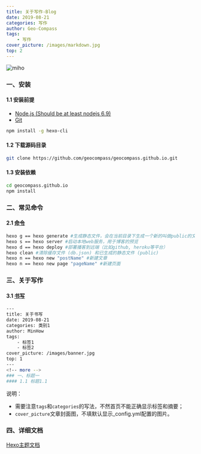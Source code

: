 ```yaml
---
title: 关于写作-Blog
date: 2019-08-21
categories: 写作
author: Geo-Compass
tags:
    - 写作
cover_picture: /images/markdown.jpg
top: 2
---
```


![miho](http://oerolc7og.bkt.clouddn.com/images/miho/theme/github.jpg)

### 一、安装
#### 1.1 安装前提
* [Node.js (Should be at least nodejs 6.9)](https://nodejs.org/en/)
* [Git](https://git-scm.com/)
``` bash
npm install -g hexo-cli
```
#### 1.2 下载源码目录
``` bash
git clone https://github.com/geocompass/geocompass.github.io.git
```
#### 1.3 安装依赖
``` bash
cd geocompass.github.io
npm install
```

### 二、常见命令
#### 2.1 [命令](https://hexo.io/zh-cn/docs/commands)
``` bash
hexo g == hexo generate #生成静态文件，会在当前目录下生成一个新的叫做public的文件夹
hexo s == hexo server #启动本地web服务，用于博客的预览
hexo d == hexo deploy #部署播客到远端（比如github, heroku等平台）
hexo clean #清除缓存文件 (db.json) 和已生成的静态文件 (public)
hexo n == hexo new "postName" #新建文章
hexo n == hexo new page "pageName" #新建页面
``` 

### 三、关于写作
#### 3.1 [书写](https://github.com/WongMinHo/hexo-theme-miho/blob/master/_source/blog/installation-configuration.md)
``` bash
---
title: 关于书写
date: 2019-08-21
categories: 类别1
author: MinHow
tags:
    - 标签1
    - 标签2
cover_picture: /images/banner.jpg
top: 1
---
<!-- more -->
### 一、标题一
#### 1.1 标题1.1
``` 
说明：
* 需要注意`tags`和`categories`的写法，不然首页不能正确显示标签和摘要；
* `cover_picture`文章封面图，不填默认显示_config.yml配置的图片。

### 四、详细文档
[Hexo主题文档](https://blog.minhow.com/2017/08/01/blog/installation-configuration/)
